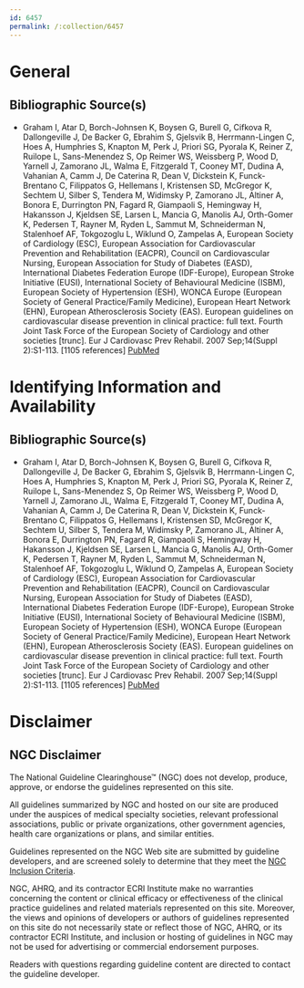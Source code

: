 ```yaml
---
id: 6457
permalink: /:collection/6457
---
```


# General

## Bibliographic Source(s)

- Graham I, Atar D, Borch-Johnsen K, Boysen G, Burell G, Cifkova R, Dallongeville J, De Backer G, Ebrahim S, Gjelsvik B, Herrmann-Lingen C, Hoes A, Humphries S, Knapton M, Perk J, Priori SG, Pyorala K, Reiner Z, Ruilope L, Sans-Menendez S, Op Reimer WS, Weissberg P, Wood D, Yarnell J, Zamorano JL, Walma E, Fitzgerald T, Cooney MT, Dudina A, Vahanian A, Camm J, De Caterina R, Dean V, Dickstein K, Funck-Brentano C, Filippatos G, Hellemans I, Kristensen SD, McGregor K, Sechtem U, Silber S, Tendera M, Widimsky P, Zamorano JL, Altiner A, Bonora E, Durrington PN, Fagard R, Giampaoli S, Hemingway H, Hakansson J, Kjeldsen SE, Larsen L, Mancia G, Manolis AJ, Orth-Gomer K, Pedersen T, Rayner M, Ryden L, Sammut M, Schneiderman N, Stalenhoef AF, Tokgozoglu L, Wiklund O, Zampelas A, European Society of Cardiology (ESC), European Association for Cardiovascular Prevention and Rehabilitation (EACPR), Council on Cardiovascular Nursing, European Association for Study of Diabetes (EASD), International Diabetes Federation Europe (IDF-Europe), European Stroke Initiative (EUSI), International Society of Behavioural Medicine (ISBM), European Society of Hypertension (ESH), WONCA Europe (European Society of General Practice/Family Medicine), European Heart Network (EHN), European Atherosclerosis Society (EAS). European guidelines on cardiovascular disease prevention in clinical practice: full text. Fourth Joint Task Force of the European Society of Cardiology and other societies [trunc]. Eur J Cardiovasc Prev Rehabil. 2007 Sep;14(Suppl 2):S1-113. [1105 references] [ PubMed ](http://www.ncbi.nlm.nih.gov/entrez/query.fcgi?cmd=Retrieve&db=pubmed&dopt=Abstract&list_uids=17726407)

# Identifying Information and Availability

## Bibliographic Source(s)

- Graham I, Atar D, Borch-Johnsen K, Boysen G, Burell G, Cifkova R, Dallongeville J, De Backer G, Ebrahim S, Gjelsvik B, Herrmann-Lingen C, Hoes A, Humphries S, Knapton M, Perk J, Priori SG, Pyorala K, Reiner Z, Ruilope L, Sans-Menendez S, Op Reimer WS, Weissberg P, Wood D, Yarnell J, Zamorano JL, Walma E, Fitzgerald T, Cooney MT, Dudina A, Vahanian A, Camm J, De Caterina R, Dean V, Dickstein K, Funck-Brentano C, Filippatos G, Hellemans I, Kristensen SD, McGregor K, Sechtem U, Silber S, Tendera M, Widimsky P, Zamorano JL, Altiner A, Bonora E, Durrington PN, Fagard R, Giampaoli S, Hemingway H, Hakansson J, Kjeldsen SE, Larsen L, Mancia G, Manolis AJ, Orth-Gomer K, Pedersen T, Rayner M, Ryden L, Sammut M, Schneiderman N, Stalenhoef AF, Tokgozoglu L, Wiklund O, Zampelas A, European Society of Cardiology (ESC), European Association for Cardiovascular Prevention and Rehabilitation (EACPR), Council on Cardiovascular Nursing, European Association for Study of Diabetes (EASD), International Diabetes Federation Europe (IDF-Europe), European Stroke Initiative (EUSI), International Society of Behavioural Medicine (ISBM), European Society of Hypertension (ESH), WONCA Europe (European Society of General Practice/Family Medicine), European Heart Network (EHN), European Atherosclerosis Society (EAS). European guidelines on cardiovascular disease prevention in clinical practice: full text. Fourth Joint Task Force of the European Society of Cardiology and other societies [trunc]. Eur J Cardiovasc Prev Rehabil. 2007 Sep;14(Suppl 2):S1-113. [1105 references] [ PubMed ](http://www.ncbi.nlm.nih.gov/entrez/query.fcgi?cmd=Retrieve&db=pubmed&dopt=Abstract&list_uids=17726407)

# Disclaimer

## NGC Disclaimer

The National Guideline Clearinghouse™ (NGC) does not develop, produce, approve, or endorse the guidelines represented on this site.

All guidelines summarized by NGC and hosted on our site are produced under the auspices of medical specialty societies, relevant professional associations, public or private organizations, other government agencies, health care organizations or plans, and similar entities.

Guidelines represented on the NGC Web site are submitted by guideline developers, and are screened solely to determine that they meet the [NGC Inclusion Criteria](/help-and-about/summaries/inclusion-criteria).

NGC, AHRQ, and its contractor ECRI Institute make no warranties concerning the content or clinical efficacy or effectiveness of the clinical practice guidelines and related materials represented on this site. Moreover, the views and opinions of developers or authors of guidelines represented on this site do not necessarily state or reflect those of NGC, AHRQ, or its contractor ECRI Institute, and inclusion or hosting of guidelines in NGC may not be used for advertising or commercial endorsement purposes.

Readers with questions regarding guideline content are directed to contact the guideline developer.

